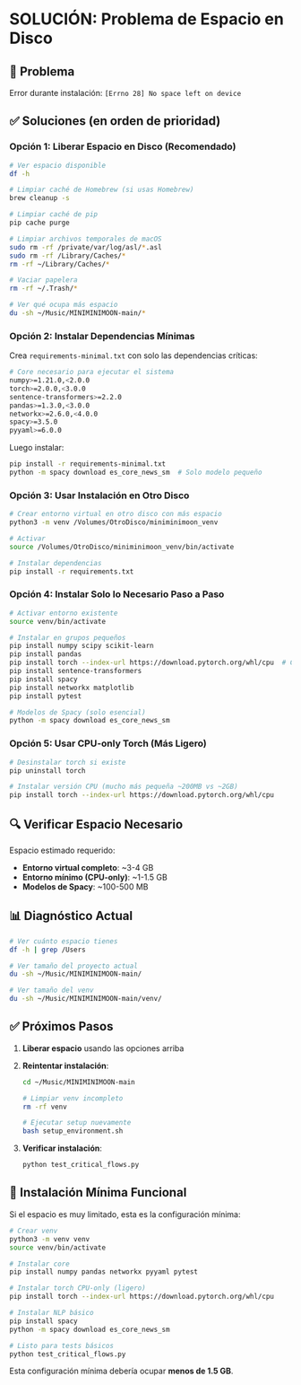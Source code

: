 # SOLUCIÓN: Problema de Espacio en Disco

## 🚨 Problema
Error durante instalación: `[Errno 28] No space left on device`

## ✅ Soluciones (en orden de prioridad)

### Opción 1: Liberar Espacio en Disco (Recomendado)

```bash
# Ver espacio disponible
df -h

# Limpiar caché de Homebrew (si usas Homebrew)
brew cleanup -s

# Limpiar caché de pip
pip cache purge

# Limpiar archivos temporales de macOS
sudo rm -rf /private/var/log/asl/*.asl
sudo rm -rf /Library/Caches/*
rm -rf ~/Library/Caches/*

# Vaciar papelera
rm -rf ~/.Trash/*

# Ver qué ocupa más espacio
du -sh ~/Music/MINIMINIMOON-main/*
```

### Opción 2: Instalar Dependencias Mínimas

Crea `requirements-minimal.txt` con solo las dependencias críticas:

```bash
# Core necesario para ejecutar el sistema
numpy>=1.21.0,<2.0.0
torch>=2.0.0,<3.0.0
sentence-transformers>=2.2.0
pandas>=1.3.0,<3.0.0
networkx>=2.6.0,<4.0.0
spacy>=3.5.0
pyyaml>=6.0.0
```

Luego instalar:
```bash
pip install -r requirements-minimal.txt
python -m spacy download es_core_news_sm  # Solo modelo pequeño
```

### Opción 3: Usar Instalación en Otro Disco

```bash
# Crear entorno virtual en otro disco con más espacio
python3 -m venv /Volumes/OtroDisco/miniminimoon_venv

# Activar
source /Volumes/OtroDisco/miniminimoon_venv/bin/activate

# Instalar dependencias
pip install -r requirements.txt
```

### Opción 4: Instalar Solo lo Necesario Paso a Paso

```bash
# Activar entorno existente
source venv/bin/activate

# Instalar en grupos pequeños
pip install numpy scipy scikit-learn
pip install pandas
pip install torch --index-url https://download.pytorch.org/whl/cpu  # CPU only, más ligero
pip install sentence-transformers
pip install spacy
pip install networkx matplotlib
pip install pytest

# Modelos de Spacy (solo esencial)
python -m spacy download es_core_news_sm
```

### Opción 5: Usar CPU-only Torch (Más Ligero)

```bash
# Desinstalar torch si existe
pip uninstall torch

# Instalar versión CPU (mucho más pequeña ~200MB vs ~2GB)
pip install torch --index-url https://download.pytorch.org/whl/cpu
```

## 🔍 Verificar Espacio Necesario

Espacio estimado requerido:
- **Entorno virtual completo**: ~3-4 GB
- **Entorno mínimo (CPU-only)**: ~1-1.5 GB
- **Modelos de Spacy**: ~100-500 MB

## 📊 Diagnóstico Actual

```bash
# Ver cuánto espacio tienes
df -h | grep /Users

# Ver tamaño del proyecto actual
du -sh ~/Music/MINIMINIMOON-main/

# Ver tamaño del venv
du -sh ~/Music/MINIMINIMOON-main/venv/
```

## ✅ Próximos Pasos

1. **Liberar espacio** usando las opciones arriba
2. **Reintentar instalación**:
   ```bash
   cd ~/Music/MINIMINIMOON-main
   
   # Limpiar venv incompleto
   rm -rf venv
   
   # Ejecutar setup nuevamente
   bash setup_environment.sh
   ```

3. **Verificar instalación**:
   ```bash
   python test_critical_flows.py
   ```

## 🎯 Instalación Mínima Funcional

Si el espacio es muy limitado, esta es la configuración mínima:

```bash
# Crear venv
python3 -m venv venv
source venv/bin/activate

# Instalar core
pip install numpy pandas networkx pyyaml pytest

# Instalar torch CPU-only (ligero)
pip install torch --index-url https://download.pytorch.org/whl/cpu

# Instalar NLP básico
pip install spacy
python -m spacy download es_core_news_sm

# Listo para tests básicos
python test_critical_flows.py
```

Esta configuración mínima debería ocupar **menos de 1.5 GB**.


